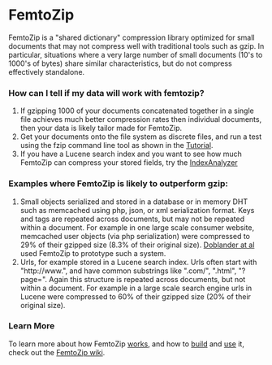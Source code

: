 # FemtoZip 

FemtoZip is a "shared dictionary" compression library optimized for small documents that may not compress well with traditional tools such as gzip. In particular, situations where a very large number of small documents (10's to 1000's of bytes) share similar characteristics, but do not compress effectively standalone.

### How can I tell if my data will work with femtozip?

   1. If gzipping 1000 of your documents concatenated together in a single file achieves much better compression rates then individual documents, then your data is likely tailor made for FemtoZip.
   2. Get your documents onto the file system as discrete files, and run a test using the fzip command line tool as shown in the [Tutorial](https://github.com/gtoubassi/femtozip/wiki/Tutorial).
   3. If you have a Lucene search index and you want to see how much FemtoZip can compress your stored fields, try the [IndexAnalyzer](https://github.com/gtoubassi/femtozip/wiki/Indexanalyzer)

### Examples where FemtoZip is likely to outperform gzip:

   1. Small objects serialized and stored in a database or in memory DHT such as memcached using php, json, or xml serialization format. Keys and tags are repeated across documents, but may not be repeated within a document. For example in one large scale consumer website, memcached user objects (via php serialization) were compressed to 29% of their gzipped size (8.3% of their original size).  [Doblander at al](https://dl.acm.org/doi/abs/10.1145/2933267.2933308) used FemtoZip to prototype such a system.
   2. Urls, for example stored in a Lucene search index. Urls often start with "http://www.", and have common substrings like ".com/", ".html", "?page=". Again this structure is repeated across documents, but not within a document. For example in a large scale search engine urls in Lucene were compressed to 60% of their gzipped size (20% of their original size).

### Learn More

To learn more about how FemtoZip [works](https://github.com/gtoubassi/femtozip/wiki/How-femtozip-works), and how to [build](https://github.com/gtoubassi/femtozip/wiki/How-to-build) and [use](https://github.com/gtoubassi/femtozip/wiki/Tutorial) it, check out the [FemtoZip wiki](https://github.com/gtoubassi/femtozip/wiki).
